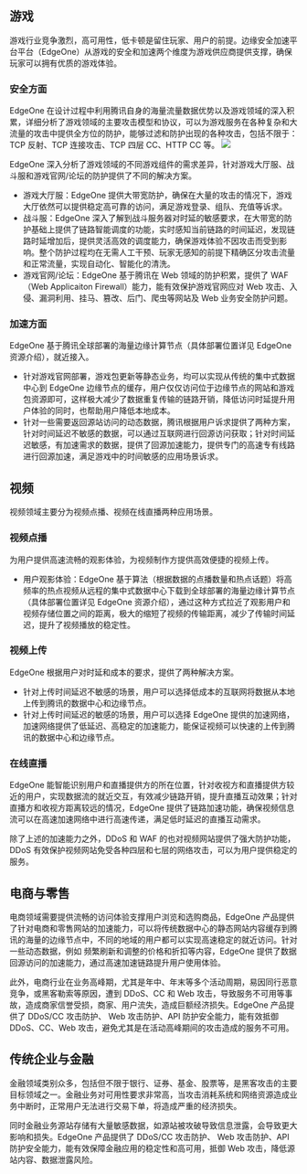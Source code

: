 ## 游戏
游戏行业竞争激烈，高可用性，低卡顿是留住玩家、用户的前提。边缘安全加速平台平台（EdgeOne）从游戏的安全和加速两个维度为游戏供应商提供支撑，确保玩家可以拥有优质的游戏体验。

### 安全方面
EdgeOne 在设计过程中利用腾讯自身的海量流量数据优势以及游戏领域的深入积累，详细分析了游戏领域的主要攻击模型和协议，可以为游戏服务在各种复杂和大流量的攻击中提供全方位的防护，能够过滤和防护出现的各种攻击，包括不限于：TCP 反射、TCP 连接攻击、TCP 四层 CC、HTTP CC 等。
![](https://qcloudimg.tencent-cloud.cn/raw/9119d3c9f1d7ee84bce60113f781322b.png)

EdgeOne 深入分析了游戏领域的不同游戏组件的需求差异，针对游戏大厅服、战斗服和游戏官网/论坛的防护提供了不同的解决方案。
- 游戏大厅服：EdgeOne 提供大带宽防护，确保在大量的攻击的情况下，游戏大厅依然可以提供稳定高可靠的访问，满足游戏登录、组队、充值等诉求。
- 战斗服：EdgeOne 深入了解到战斗服务器对时延的敏感要求，在大带宽的防护基础上提供了链路智能调度的功能，实时感知当前链路的时间延迟，发现链路时延增加后，提供灵活高效的调度能力，确保游戏体验不因攻击而受到影响。整个防护过程均在无需人工干预、玩家无感知的前提下精确区分攻击流量和正常流量，实现自动化、智能化的清洗。
- 游戏官网/论坛：EdgeOne 基于腾讯在 Web 领域的防护积累，提供了 WAF（Web Applicaiton Firewall）能力，能有效保护游戏官网应对 Web 攻击、入侵、漏洞利用、挂马、篡改、后门、爬虫等网站及 Web 业务安全防护问题。


### 加速方面
EdgeOne 基于腾讯全球部署的海量边缘计算节点（具体部署位置详见 EdgeOne 资源介绍），就近接入。
- 针对游戏官网部署，游戏包更新等静态业务，均可以实现从传统的集中式数据中心到 EdgeOne 边缘节点的缓存，用户仅仅访问位于边缘节点的网站和游戏包资源即可，这样极大减少了数据重复传输的链路开销，降低访问时延提升用户体验的同时，也帮助用户降低本地成本。
- 针对一些需要返回源站访问的动态数据，腾讯根据用户诉求提供了两种方案，针对时间延迟不敏感的数据，可以通过互联网进行回源访问获取；针对时间延迟敏感，有加速需求的数据，提供了回源加速能力，提供专门的高速专有线路进行回源加速，满足游戏中的时间敏感的应用场景诉求。


## 视频
视频领域主要分为视频点播、视频在线直播两种应用场景。

### 视频点播
为用户提供高速流畅的观影体验，为视频制作方提供高效便捷的视频上传。 
- 用户观影体验：EdgeOne 基于算法（根据数据的点播数量和热点话题）将高频率的热点视频从远程的集中式数据中心下载到全球部署的海量边缘计算节点（具体部署位置详见 EdgeOne 资源介绍），通过这种方式拉近了观影用户和视频存储位置之间的距离，极大的缩短了视频的传输距离，减少了传输时间延迟，提升了视频播放的稳定性。

### 视频上传
EdgeOne 根据用户对时延和成本的要求，提供了两种解决方案。
- 针对上传时间延迟不敏感的场景，用户可以选择低成本的互联网将数据从本地上传到腾讯的数据中心和边缘节点。
- 针对上传时间延迟的敏感的场景，用户可以选择 EdgeOne 提供的加速网络，加速网络提供了低延迟、高稳定的加速能力，能保证视频可以快速的上传到腾讯的数据中心和边缘节点。

### 在线直播
EdgeOne 能智能识别用户和直播提供方的所在位置，针对收视方和直播提供方较近的用户，实现数据流的就近交互，有效减少链路开销，提升直播互动效果；针对直播方和收视方距离较远的情况，EdgeOne 提供了链路加速功能，确保视频信息流可以在高速加速网络中进行高速传递，满足低时延迟的直播互动需求。

除了上述的加速能力之外，DDoS 和 WAF 的也对视频网站提供了强大防护功能，DDoS 有效保护视频网站免受各种四层和七层的网络攻击，可以为用户提供稳定的服务。

## 电商与零售
电商领域需要提供流畅的访问体验支撑用户浏览和选购商品，EdgeOne 产品提供了针对电商和零售网站的加速能力，可以将传统数据中心的静态网站内容缓存到腾讯的海量的边缘节点中，不同的地域的用户都可以实现高速稳定的就近访问。针对一些动态数据，例如 频繁刷新和调整的价格和折扣等内容，EdgeOne 提供了数据回源访问的加速能力，通过高速加速链路提升用户使用体验。

此外，电商行业在业务高峰期，尤其是年中、年末等多个活动周期，易因同行恶意竞争，或黑客勒索等原因，遭到 DDoS、CC 和 Web 攻击，导致服务不可用等事故，造成商家信誉受损，商家、用户流失，造成巨额经济损失。EdgeOne 产品提供了 DDoS/CC 攻击防护、 Web 攻击防护、API 防护安全能力，能有效抵御 DDoS、CC、Web 攻击，避免尤其是在活动高峰期间的攻击造成的服务不可用。

## 传统企业与金融
金融领域类别众多，包括但不限于银行、证券、基金、股票等，是黑客攻击的主要目标领域之一。金融业务对可用性要求非常高，当攻击消耗系统和网络资源造成业务中断时，正常用户无法进行交易下单，将造成严重的经济损失。

同时金融业务源站存储有大量敏感数据，如源站被攻破导致信息泄露，会导致更大影响和损失。EdgeOne 产品提供了 DDoS/CC 攻击防护、 Web 攻击防护、API 防护安全能力，能有效保障金融应用的稳定性和高可用，抵御 Web 攻击，降低源站内容、数据泄露风险。


